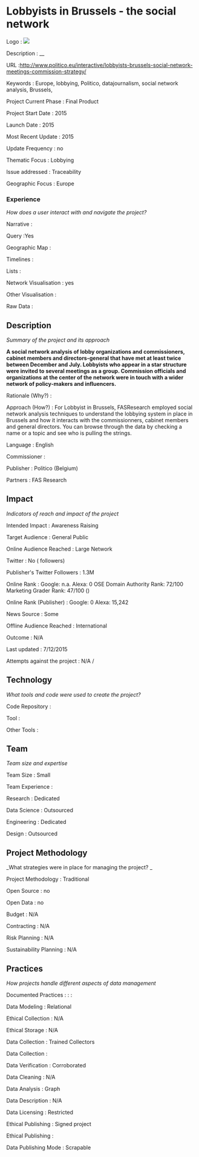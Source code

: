 # Lobbyists in Brussels - the social network

Logo
: ![](N/A)

Description
: __

URL
:http://www.politico.eu/interactive/lobbyists-brussels-social-network-meetings-commission-strategy/


Keywords
: Europe, lobbying, Politico, datajournalism, social network analysis, Brussels,



Project Current Phase
: Final Product

    

Project Start Date
: 2015



Launch Date
: 2015



Most Recent Update
: 2015



Update Frequency
: no



Thematic Focus
: Lobbying



Issue addressed
: Traceability 



Geographic Focus
: Europe


### Experience

_How does a user interact with and navigate the project?_

Narrative
:  

Query
:Yes 

Geographic Map
:  

Timelines
:  

Lists
:  

Network Visualisation
:  yes

Other Visualisation
:   

Raw Data 
:

## Description

_Summary of the project and its approach_

__A social network analysis of lobby organizations and commissioners, cabinet members and directors-general that have met at least twice between December and July. Lobbyists who appear in a star structure were invited to several meetings as a group. Commission officials and organizations at the center of the network were in touch with a wider network of policy-makers and influencers.__


Rationale (Why?)
: 



Approach (How?)
: For Lobbyist in Brussels, FASResearch employed social network analysis techniques to understand the lobbying system in place in Brussels and how it interacts with the commissionners, cabinet members and general directors. You can browse through the data by checking a name or a topic and see who is pulling the strings.



Language
: English



Commissioner
: 



Publisher
: Politico (Belgium)



Partners
: FAS Research


## Impact

_Indicators of reach and impact of the project_

Intended Impact
: Awareness Raising



Target Audience
: General Public



Online Audience Reached
: Large Network



Twitter
: No ( followers)



Publisher's Twitter Followers
: 1.3M



Online Rank
:  Google: n.a.   Alexa: 0  OSE Domain Authority Rank: 72/100 Marketing Grader Rank: 47/100 ()


Online Rank (Publisher)
:  Google: 0  Alexa: 15,242



News Source
: Some



Offline Audience Reached
: International



Outcome
: N/A



Last updated
: 7/12/2015


Attempts against the project
: N/A  / 


## Technology

_What tools and code were used to create the project?_

Code Repository
: []()



Tool
: 



Other Tools
: 


## Team

_Team size and expertise_

Team Size
: Small



Team Experience
:  

Research
: Dedicated 

Data Science
: Outsourced 

Engineering
:  Dedicated

Design
: Outsourced


## Project Methodology

_What strategies were in place for managing the project? _

Project Methodology
: Traditional



Open Source
: no



Open Data
: no



Budget
: N/A



Contracting
: N/A



Risk Planning
: N/A



Sustainability Planning
: N/A



## Practices

_How projects handle different aspects of data management_

Documented Practices
: []() 
: []()
: []()


Data Modeling
: Relational



Ethical Collection
: N/A



Ethical Storage
: N/A



Data Collection
: Trained Collectors



Data Collection
: 



Data Verification
: Corroborated



Data Cleaning
: N/A



Data Analysis
: Graph



Data Description
: N/A



Data Licensing
: Restricted



Ethical Publishing
: Signed project



Ethical Publishing
: 



Data Publishing Mode
: Scrapable
